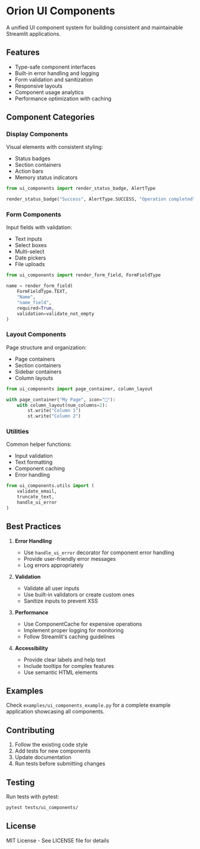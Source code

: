 # Orion UI Components

A unified UI component system for building consistent and maintainable Streamlit applications.

## Features

- Type-safe component interfaces
- Built-in error handling and logging
- Form validation and sanitization
- Responsive layouts
- Component usage analytics
- Performance optimization with caching

## Component Categories

### Display Components

Visual elements with consistent styling:

- Status badges
- Section containers
- Action bars
- Memory status indicators

```python
from ui_components import render_status_badge, AlertType

render_status_badge("Success", AlertType.SUCCESS, "Operation completed")
```

### Form Components

Input fields with validation:

- Text inputs
- Select boxes
- Multi-select
- Date pickers
- File uploads

```python
from ui_components import render_form_field, FormFieldType

name = render_form_field(
    FormFieldType.TEXT,
    "Name",
    "name_field",
    required=True,
    validation=validate_not_empty
)
```

### Layout Components

Page structure and organization:

- Page containers
- Section containers
- Sidebar containers
- Column layouts

```python
from ui_components import page_container, column_layout

with page_container("My Page", icon="📝"):
    with column_layout(num_columns=2):
        st.write("Column 1")
        st.write("Column 2")
```

### Utilities

Common helper functions:

- Input validation
- Text formatting
- Component caching
- Error handling

```python
from ui_components.utils import (
    validate_email,
    truncate_text,
    handle_ui_error
)
```

## Best Practices

1. **Error Handling**

   - Use `handle_ui_error` decorator for component error handling
   - Provide user-friendly error messages
   - Log errors appropriately

2. **Validation**

   - Validate all user inputs
   - Use built-in validators or create custom ones
   - Sanitize inputs to prevent XSS

3. **Performance**

   - Use ComponentCache for expensive operations
   - Implement proper logging for monitoring
   - Follow Streamlit's caching guidelines

4. **Accessibility**
   - Provide clear labels and help text
   - Include tooltips for complex features
   - Use semantic HTML elements

## Examples

Check `examples/ui_components_example.py` for a complete example application showcasing all components.

## Contributing

1. Follow the existing code style
2. Add tests for new components
3. Update documentation
4. Run tests before submitting changes

## Testing

Run tests with pytest:

```bash
pytest tests/ui_components/
```

## License

MIT License - See LICENSE file for details

